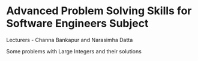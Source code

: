 # Advanced Problem Solving Skills for Software Engineers Subject

Lecturers - Channa Bankapur and Narasimha Datta 


Some problems with Large Integers and their solutions
